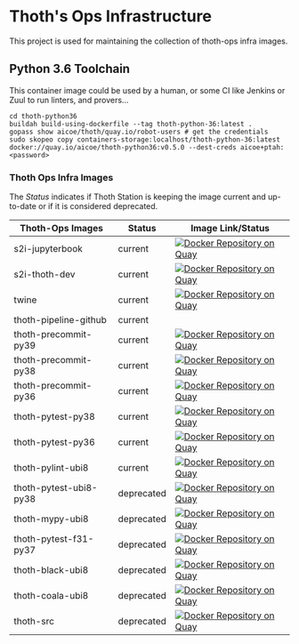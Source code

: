 # Thoth's Ops Infrastructure

This project is used for maintaining the collection of thoth-ops infra images.

## Python 3.6 Toolchain

This container image could be used by a human, or some CI like Jenkins or Zuul to run linters, and provers...

```shell
cd thoth-python36
buildah build-using-dockerfile --tag thoth-python-36:latest .
gopass show aicoe/thoth/quay.io/robot-users # get the credentials
sudo skopeo copy containers-storage:localhost/thoth-python-36:latest docker://quay.io/aicoe/thoth-python36:v0.5.0 --dest-creds aicoe+ptah:<password>
```

### Thoth Ops Infra Images

The _Status_ indicates if Thoth Station is keeping the image current and up-to-date or if it is considered deprecated.

| Thoth-Ops Images       | Status     | Image Link/Status                                                                                                                                                                                   |
| ---------------------- | ---------- | --------------------------------------------------------------------------------------------------------------------------------------------------------------------------------------------------- |
| s2i-jupyterbook        | current    | [![Docker Repository on Quay](https://quay.io/repository/thoth-station/s2i-jupyterbook/status "Docker Repository on Quay")](https://quay.io/repository/thoth-station/s2i-jupyterbook)               |
| s2i-thoth-dev          | current    | [![Docker Repository on Quay](https://quay.io/repository/thoth-station/s2i-thoth-dev/status "Docker Repository on Quay")](https://quay.io/repository/thoth-station/s2i-thoth-dev)                   |
| twine                  | current    | [![Docker Repository on Quay](https://quay.io/repository/thoth-station/twine/status "Docker Repository on Quay")](https://quay.io/repository/thoth-station/twine)                                   |
| thoth-pipeline-github  | current    |
| thoth-precommit-py39   | current    | [![Docker Repository on Quay](https://quay.io/repository/thoth-station/thoth-precommit-py39/status "Docker Repository on Quay")](https://quay.io/repository/thoth-station/thoth-precommit-py39)     |
| thoth-precommit-py38   | current    | [![Docker Repository on Quay](https://quay.io/repository/thoth-station/thoth-precommit-py38/status "Docker Repository on Quay")](https://quay.io/repository/thoth-station/thoth-precommit-py38)     |
| thoth-precommit-py36   | current    | [![Docker Repository on Quay](https://quay.io/repository/thoth-station/thoth-precommit/status "Docker Repository on Quay")](https://quay.io/repository/thoth-station/thoth-precommit)               |
| thoth-pytest-py38      | current    | [![Docker Repository on Quay](https://quay.io/repository/thoth-station/thoth-pytest-py38/status "Docker Repository on Quay")](https://quay.io/repository/thoth-station/thoth-pytest-py38)           |
| thoth-pytest-py36      | current    | [![Docker Repository on Quay](https://quay.io/repository/thoth-station/thoth-pytest/status "Docker Repository on Quay")](https://quay.io/repository/thoth-station/thoth-pytest)                     |
| thoth-pylint-ubi8      | current    | [![Docker Repository on Quay](https://quay.io/repository/thoth-station/thoth-pylint/status "Docker Repository on Quay")](https://quay.io/repository/thoth-station/thoth-pylint)                     |
| thoth-pytest-ubi8-py38 | deprecated | [![Docker Repository on Quay](https://quay.io/repository/thoth-station/thoth-pytest-ubi8-py38/status "Docker Repository on Quay")](https://quay.io/repository/thoth-station/thoth-pytest-ubi8-py38) |
| thoth-mypy-ubi8        | deprecated | [![Docker Repository on Quay](https://quay.io/repository/thoth-station/thoth-mypi/status "Docker Repository on Quay")](https://quay.io/repository/thoth-station/thoth-mypi)                         |
| thoth-pytest-f31-py37  | deprecated | [![Docker Repository on Quay](https://quay.io/repository/thoth-station/thoth-pytest-f31-py37/status "Docker Repository on Quay")](https://quay.io/repository/thoth-station/thoth-pytest-f31-py37)   |
| thoth-black-ubi8       | deprecated | [![Docker Repository on Quay](https://quay.io/repository/thoth-station/thoth-black/status "Docker Repository on Quay")](https://quay.io/repository/thoth-station/thoth-black)                       |
| thoth-coala-ubi8       | deprecated | [![Docker Repository on Quay](https://quay.io/repository/thoth-station/thoth-coala/status "Docker Repository on Quay")](https://quay.io/repository/thoth-station/thoth-coala)                       |
| thoth-src              | deprecated | [![Docker Repository on Quay](https://quay.io/repository/thoth-station/thoth-srcops/status "Docker Repository on Quay")](https://quay.io/repository/thoth-station/thoth-srcops)                     |
